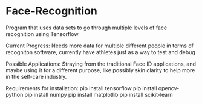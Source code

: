 # Face-Recognition
Program that uses data sets to go through multiple levels of face recognition using Tensorflow

Current Progress: Needs more data for multiple different people in terms of recogniton software, currently have athletes just as a way to test and debug

Possible Applications: Straying from the traditional Face ID applications, and maybe using it for a different purpose, like possibly skin clarity to help more in the self-care industry. 

Requirements for installation:
pip install tensorflow
pip install opencv-python
pip install numpy
pip install matplotlib
pip install scikit-learn
